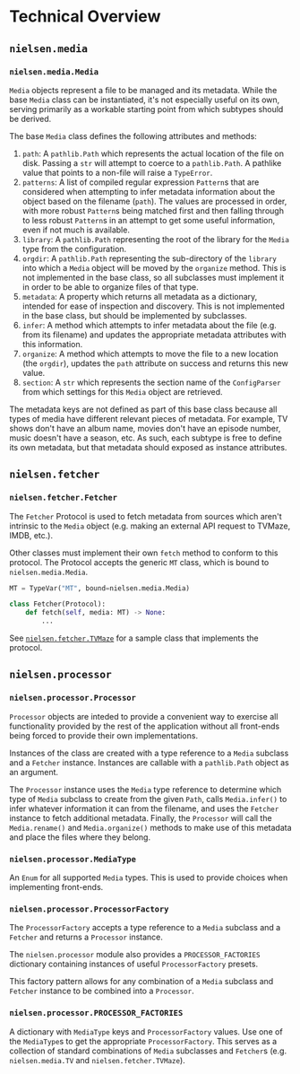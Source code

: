 # Technical Overview

## `nielsen.media`
### `nielsen.media.Media`

`Media` objects represent a file to be managed and its metadata. While the base
`Media` class can be instantiated, it's not especially useful on its own,
serving primarily as a workable starting point from which subtypes should be
derived.

The base `Media` class defines the following attributes and methods:

1. `path`: A `pathlib.Path` which represents the actual location of the file on
   disk. Passing a `str` will attempt to coerce to a `pathlib.Path`. A pathlike
   value that points to a non-file will raise a `TypeError`.
1. `patterns`: A list of compiled regular expression `Pattern`s that are
   considered when attempting to infer metadata information about the object
   based on the filename (`path`). The values are processed in order, with more
   robust `Pattern`s being matched first and then falling through to less
   robust `Pattern`s in an attempt to get some useful information, even if not
   much is available.
1. `library`: A `pathlib.Path` representing the root of the library for the
   `Media` type from the configuration.
1. `orgdir`: A `pathlib.Path` representing the sub-directory of the `library`
   into which a `Media` object will be moved by the `organize` method. This is
   not implemented in the base class, so all subclasses must implement it in
   order to be able to organize files of that type.
1. `metadata`: A property which returns all metadata as a dictionary, intended
   for ease of inspection and discovery. This is not implemented in the base
   class, but should be implemented by subclasses.
1. `infer`: A method which attempts to infer metadata about the file (e.g. from
   its filename) and updates the appropriate metadata attributes with this
   information.
1. `organize`: A method which attempts to move the file to a new location (the
   `orgdir`), updates the `path` attribute on success and returns this new
   value.
1. `section`: A `str` which represents the section name of the `ConfigParser`
   from which settings for this `Media` object are retrieved.

The metadata keys are not defined as part of this base class because all types
of media have different relevant pieces of metadata. For example, TV shows
don't have an album name, movies don't have an episode number, music doesn't
have a season, etc. As such, each subtype is free to define its own metadata,
but that metadata should exposed as instance attributes.

## `nielsen.fetcher`

### `nielsen.fetcher.Fetcher`

The `Fetcher` Protocol is used to fetch metadata from sources which aren't
intrinsic to the `Media` object (e.g. making an external API request to TVMaze,
IMDB, etc.).

Other classes must implement their own `fetch` method to conform to this
protocol. The Protocol accepts the generic `MT` class, which is bound to
`nielsen.media.Media`.

```python
MT = TypeVar("MT", bound=nielsen.media.Media)

class Fetcher(Protocol):
    def fetch(self, media: MT) -> None:
        ...
```

See [`nielsen.fetcher.TVMaze`](./nielsen/fetcher.py) for a sample class that
implements the protocol.

## `nielsen.processor`

### `nielsen.processor.Processor`

`Processor` objects are inteded to provide a convenient way to exercise all
functionality provided by the rest of the application without all front-ends
being forced to provide their own implementations.

Instances of the class are created with a type reference to a `Media` subclass
and a `Fetcher` instance. Instances are callable with a `pathlib.Path` object
as an argument.

The `Processor` instance uses the `Media` type reference to determine which
type of `Media` subclass to create from the given `Path`, calls `Media.infer()`
to infer whatever information it can from the filename, and uses the `Fetcher`
instance to fetch additional metadata. Finally, the `Processor` will call the
`Media.rename()` and `Media.organize()` methods to make use of this metadata
and place the files where they belong.

### `nielsen.processor.MediaType`

An `Enum` for all supported `Media` types. This is used to provide choices when
implementing front-ends.

### `nielsen.processor.ProcessorFactory`

The `ProcessorFactory` accepts a type reference to a `Media` subclass and a
`Fetcher` and returns a `Processor` instance.

The `nielsen.processor` module also provides a `PROCESSOR_FACTORIES` dictionary
containing instances of useful `ProcessorFactory` presets.

This factory pattern allows for any combination of a `Media` subclass and
`Fetcher` instance to be combined into a `Processor`.

### `nielsen.processor.PROCESSOR_FACTORIES`

A dictionary with `MediaType` keys and `ProcessorFactory` values. Use one of
the `MediaType`s to get the appropriate `ProcessorFactory`. This serves as a
collection of standard combinations of `Media` subclasses and `Fetcher`s (e.g.
`nielsen.media.TV` and `nielsen.fetcher.TVMaze`).
